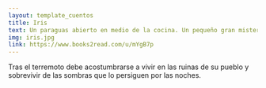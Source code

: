 ```yaml
---
layout: template_cuentos
title: Iris
text: Un paraguas abierto en medio de la cocina. Un pequeño gran misterio para una imaginación muy fértil.
img: iris.jpg
link: https://www.books2read.com/u/mYgB7p
---
```


Tras el terremoto debe acostumbrarse a vivir en las ruinas de su pueblo y sobrevivir de las sombras que lo persiguen por las noches.